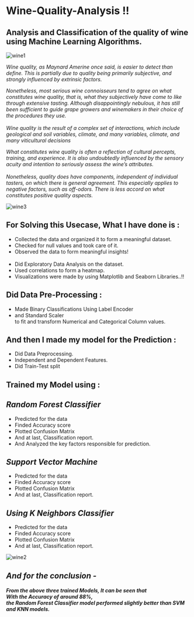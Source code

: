 # Wine-Quality-Analysis !!
## Analysis and Classification of the quality of wine using Machine Learning Algorithms.

![wine1](https://user-images.githubusercontent.com/73397927/141739323-6ff8d4a6-0636-4cc9-aee0-484eadd2b236.jpg)

_Wine quality, as Maynard Amerine once said, is easier to detect than define.
This is partially due to quality being primarily subjective, and strongly influenced by extrinsic factors._


_Nonetheless, most serious wine connoisseurs tend to agree on what constitutes wine quality, that is,
what they subjectively have come to like through extensive tasting. Although disappointingly
nebulous, it has still been sufficient to guide grape growers and winemakers in their choice of the
procedures they use.<br><br>Wine quality is the result of a complex set of interactions, which include geological and soil variables,
climate, and many variables, climate, and many viticultural decisions_


_What constitutes wine quality is often a reflection of cultural percepts, training, and experience. It is
also undoubtedly influenced by the sensory acuity and intention to seriously assess the wine’s
attributes.<br><br>Nonetheless, quality does have components, independent of individual tasters, on which there is
general agreement. This especially applies to negative factors, such as off-odors.
There is less accord on what constitutes positive quality aspects._

![wine3](https://user-images.githubusercontent.com/73397927/141739542-775d93ef-ed94-4dea-acb7-be5ecc3028a2.jpg)


## For Solving this Usecase, What I have done is :
- Collected the data and organized it to form a meaningful dataset.
- Checked for null values and took care of it.
- Observed the data to form meaningful insights!
<br><br>
- Did Exploratory Data Analysis on the dataset.
- Used correlations to form a heatmap.
- Visualizations were made by using Matplotlib and Seaborn Libraries..!!


## Did Data Pre-Processing :
- Made Binary Classifications Using Label Encoder
- and Standard Scaler
<br> to fit and transform Numerical and Categorical Column values.


## And then I made my model for the Prediction :
- Did Data Preprocessing.
- Independent and Dependent Features.
- Did Train-Test split



## Trained my Model using :

## _Random Forest Classifier_

- Predicted for the data
- Finded Accuracy score
- Plotted Confusion Matrix
- And at last, Classification report.
- And Analyzed the key factors responsible for prediction.


## _Support Vector Machine_

- Predicted for the data
- Finded Accuracy score
- Plotted Confusion Matrix
- And at last, Classification report.

## _Using K Neighbors Classifier_

- Predicted for the data
- Finded Accuracy score
- Plotted Confusion Matrix
- And at last, Classification report.


![wine2](https://user-images.githubusercontent.com/73397927/141740745-118172ed-767e-49e3-b1da-79e69ac20184.jpg)


## _And for the conclusion -_
#### _From the above three trained Models, It can be seen that <br> With the Accuracy of around 88%, <br> the Random Forest Classifier model performed slightly better than SVM and KNN models._
